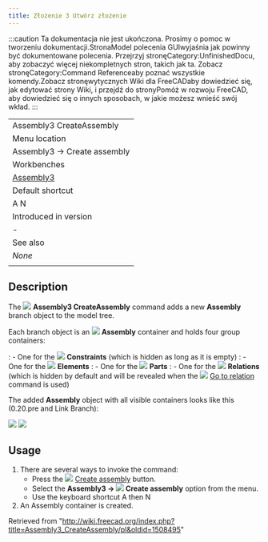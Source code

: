 ```yaml
---
title: Złożenie 3 Utwórz złożenie
---
```

:::caution
Ta dokumentacja nie jest ukończona. Prosimy o pomoc w tworzeniu dokumentacji.StronaModel polecenia GUIwyjaśnia jak powinny być dokumentowane polecenia. Przejrzyj stronęCategory:UnfinishedDocu, aby zobaczyć więcej niekompletnych stron, takich jak ta. Zobacz stronęCategory:Command Referenceaby poznać wszystkie komendy.Zobacz stronęwytycznych Wiki dla FreeCADaby dowiedzieć się, jak edytować strony Wiki, i przejdź do stronyPomóż w rozwoju FreeCAD, aby dowiedzieć się o innych sposobach, w jakie możesz wnieść swój wkład.
:::

|  |
| --- |
| Assembly3 CreateAssembly |
| Menu location |
| Assembly3 → Create assembly |
| Workbenches |
| [Assembly3](/Assembly3_Workbench "Assembly3 Workbench") |
| Default shortcut |
| A N |
| Introduced in version |
| - |
| See also |
| *None* |
|  |

## Description

The ![](/images/Assembly_New_Assembly.svg) **Assembly3 CreateAssembly** command adds a new **Assembly** branch object to the model tree.

Each branch object is an ![](/images/Assembly_Assembly_Tree.svg) **Assembly** container and holds four group containers:

:   - One for the ![](/images/Assembly_Assembly_Constraints_Tree.svg) **Constraints** (which is hidden as long as it is empty)
:   - One for the ![](/images/Assembly_Assembly_Element_Tree.svg) **Elements**
:   - One for the ![](/images/Assembly_Assembly_Part_Tree.svg) **Parts**
:   - One for the ![](/images/Assembly_Assembly_Relation_Tree.svg) **Relations** (which is hidden by default and will be revealed when the ![](/images/Assembly_GotoRelation.svg) [Go to relation](/Assembly3_GoToRelation "Assembly3 GoToRelation") command is used)

The added **Assembly** object with all visible containers looks like this (0.20.pre and Link Branch):

![](/images/Assembly3_Example-Tree-07.png) ![](/images/Assembly3_Example-Tree-08.png)

## Usage

1. There are several ways to invoke the command:
   * Press the ![](/images/Assembly_New_Assembly.svg) [Create assembly](/Assembly3_CreateAssembly "Assembly3 CreateAssembly") button.
   * Select the **Assembly3 → ![](/images/Assembly_New_Assembly.svg) Create assembly** option from the menu.
   * Use the keyboard shortcut A then N
2. An Assembly container is created.

Retrieved from "<http://wiki.freecad.org/index.php?title=Assembly3_CreateAssembly/pl&oldid=1508495>"